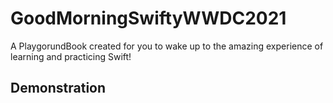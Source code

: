# GoodMorningSwiftyWWDC2021
A PlaygorundBook created for you to wake up to the amazing experience of learning and practicing Swift!


## Demonstration
